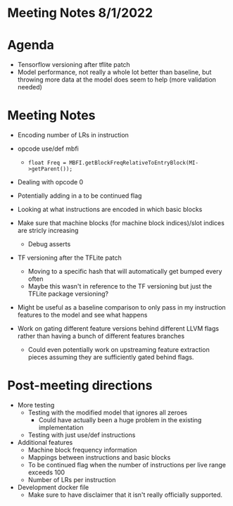 # Meeting Notes 8/1/2022

# Agenda

* Tensorflow versioning after tflite patch
* Model performance, not really a whole lot better than baseline,
but throwing more data at the model does seem to help (more
validation needed)

# Meeting Notes

* Encoding number of LRs in instruction
* opcode use/def mbfi
    * `float Freq = MBFI.getBlockFreqRelativeToEntryBlock(MI->getParent());`

* Dealing with opcode 0

* Potentially adding in a to be continued flag

* Looking at what instructions are encoded in which basic blocks

* Make sure that machine blocks (for machine block indices)/slot indices are stricly increasing
    * Debug asserts

* TF versioning after the TFLite patch
    * Moving to a specific hash that will automatically get bumped every often
    * Maybe this wasn't in reference to the TF versioning but just the TFLite package versioning?

* Might be useful as a baseline comparison to only pass in my instruction features to the model
and see what happens

* Work on gating different feature versions behind different LLVM flags rather than having a
bunch of different features branches
    * Could even potentially work on upstreaming feature extraction pieces assuming they
    are sufficiently gated behind flags.

# Post-meeting directions

* More testing
    * Testing with the modified model that ignores all zeroes
        * Could have actually been a huge problem in the existing implementation
    * Testing with just use/def instructions
* Additional features
    * Machine block frequency information
    * Mappings between instructions and basic blocks
    * To be continued flag when the number of instructions per live range exceeds 100
    * Number of LRs per instruction
* Development docker file
    * Make sure to have disclaimer that it isn't really officially supported.